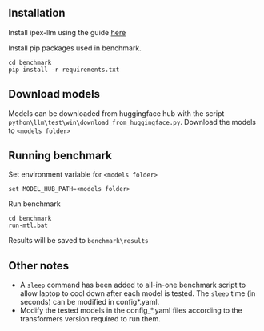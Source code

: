 ## Installation
Install ipex-llm using the guide [here](https://ipex-llm.readthedocs.io/en/latest/doc/LLM/Quickstart/install_windows_gpu.html)

Install pip packages used in benchmark.
``` 
cd benchmark
pip install -r requirements.txt
``` 

## Download models
Models can be downloaded from huggingface hub with the script `python\llm\test\win\download_from_huggingface.py`.
Download the models to `<models folder>`


## Running benchmark
Set environment variable for `<models folder>`
``` 
set MODEL_HUB_PATH=<models folder>
``` 

Run benchmark
``` 
cd benchmark
run-mtl.bat
``` 

Results will be saved to `benchmark\results`

## Other notes
- A `sleep` command has been added to all-in-one benchmark script to allow laptop to cool down after each model is tested. 
The `sleep` time (in seconds) can be modified in config*.yaml.
- Modify the tested models in the config_*.yaml files according to the transformers version required to run them. 